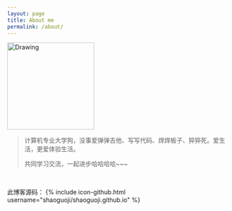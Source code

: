 ```yaml
---
layout: page
title: About me
permalink: /about/
---
```


<!-- This is the base Jekyll theme. You can find out more info about customizing your Jekyll theme, as well as basic Jekyll usage documentation at [jekyllrb.com](http://jekyllrb.com/) -->

<!-- ![me](../img/me.png =100x100) -->
<img src="../img/me.png" alt="Drawing" width="200px" />

<br/>

>计算机专业大学狗，没事爱弹弹吉他、写写代码、焊焊板子、猝猝死。爱生活，更爱体验生活。
> 
>共同学习交流，一起进步哈哈哈哈~~~

<br/>


此博客源码： 
{% include icon-github.html username="shaoguoji/shaoguoji.github.io" %} 

<!-- You can find the source code for Jekyll at
{% include icon-github.html username="jekyll" %} /
[jekyll](https://github.com/jekyll/jekyll)
 -->